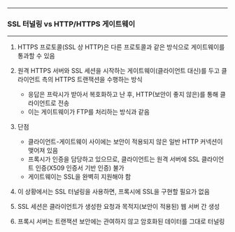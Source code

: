 -----
### SSL 터널링 vs HTTP/HTTPS 게이트웨이
-----
1. HTTPS 프로토콜(SSL 상 HTTP)은 다른 프로토콜과 같은 방식으로 게이트웨이를 통과할 수 있음
2. 원격 HTTPS 서버와 SSL 세션을 시작하는 게이트웨이(클라이언트 대신)를 두고 클라이언트 측의 HTTPS 트랜잭션을 수행하는 방식
   - 응답은 프락시가 받아서 복호화하고 난 후, HTTP(보안이 좋지 않은)를 통해 클라이언트로 전송
   - 이는 게이트웨이가 FTP를 처리하는 방식과 같음

3. 단점
   - 클라이언트-게이트웨이 사이에는 보안이 적용되지 않은 일반 HTTP 커넥션이 맺어져 있음
   - 프록시가 인증을 담당하고 있으므로, 클라이언트는 원격 서버에 SSL 클라이언트 인증(X509 인증서 기반 인증) 불가
   - 게이트웨이는 SSL을 완벽히 지원해야 함

4. 이 상황에서는 SSL 터널링을 사용하면, 프록시에 SSL을 구현할 필요가 없음
5. SSL 세션은 클라이언트가 생성한 요청과 목적지(보안이 적용된) 웹 서버 간 생성
6. 프록시 서버는 트랜잭션 보안에는 관여하지 않고 암호화된 데이터를 그대로 터널링
